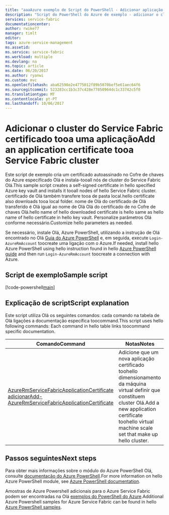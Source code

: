 ```yaml
---
title: "aaaAzure exemplo de Script do PowerShell - Adicionar aplicação cert tooa cluster | Microsoft Docs"
description: "Script do PowerShell do Azure de exemplo - adicionar o cluster do Service Fabric certificado tooa uma aplicação."
services: service-fabric
documentationcenter: 
author: rwike77
manager: timlt
editor: 
tags: azure-service-management
ms.assetid: 
ms.service: service-fabric
ms.workload: multiple
ms.devlang: na
ms.topic: article
ms.date: 06/20/2017
ms.author: ryanwi
ms.custom: mvc
ms.openlocfilehash: aba62598e2e4775012f89b5070bef5e61aec64f6
ms.sourcegitcommit: 523283cc1b3c37c428e77850964dc1c33742c5f0
ms.translationtype: MT
ms.contentlocale: pt-PT
ms.lasthandoff: 10/06/2017
---
```

# <a name="add-an-application-certificate-tooa-service-fabric-cluster"></a><span data-ttu-id="f5fee-103">Adicionar o cluster do Service Fabric certificado tooa uma aplicação</span><span class="sxs-lookup"><span data-stu-id="f5fee-103">Add an application certificate tooa Service Fabric cluster</span></span>

<span data-ttu-id="f5fee-104">Este script de exemplo cria um certificado autoassinado no Cofre de chaves do Azure especificado Olá e instala-tooall nós de cluster do Service Fabric Olá.</span><span class="sxs-lookup"><span data-stu-id="f5fee-104">This sample script creates a self-signed certificate in hello specified Azure key vault and installs it tooall nodes of hello Service Fabric cluster.</span></span> <span data-ttu-id="f5fee-105">certificado de Olá também transfere tooa de pasta local.</span><span class="sxs-lookup"><span data-stu-id="f5fee-105">hello certificate also downloads tooa local folder.</span></span> <span data-ttu-id="f5fee-106">nome de Olá do certificado de Olá transferido é Olá igual ao nome de Olá Olá do certificado de no Cofre de chaves Olá.</span><span class="sxs-lookup"><span data-stu-id="f5fee-106">hello name of hello downloaded certificate is hello same as hello name of hello certificate in hello key vault.</span></span> <span data-ttu-id="f5fee-107">Personalize parâmetros Olá conforme necessário.</span><span class="sxs-lookup"><span data-stu-id="f5fee-107">Customize hello parameters as needed.</span></span>

<span data-ttu-id="f5fee-108">Se necessário, instale Olá, Azure PowerShell, utilizando a instrução de Olá encontrado no Olá [Guia do Azure PowerShell](/powershell/azure/overview) e, em seguida, execute `Login-AzureRmAccount` toocreate uma ligação com o Azure.</span><span class="sxs-lookup"><span data-stu-id="f5fee-108">If needed, install hello Azure PowerShell using hello instruction found in hello [Azure PowerShell guide](/powershell/azure/overview) and then run `Login-AzureRmAccount` toocreate a connection with Azure.</span></span> 

## <a name="sample-script"></a><span data-ttu-id="f5fee-109">Script de exemplo</span><span class="sxs-lookup"><span data-stu-id="f5fee-109">Sample script</span></span>

[!code-powershell[main](../../../powershell_scripts/service-fabric/add-application-certificate/add-new-application-certificate.ps1 "Add an application certificate tooa cluster")]

## <a name="script-explanation"></a><span data-ttu-id="f5fee-110">Explicação de script</span><span class="sxs-lookup"><span data-stu-id="f5fee-110">Script explanation</span></span>

<span data-ttu-id="f5fee-111">Este script utiliza Olá os seguintes comandos: cada comando na tabela de Olá ligações a documentação específica toocommand.</span><span class="sxs-lookup"><span data-stu-id="f5fee-111">This script uses hello following commands: Each command in hello table links toocommand specific documentation.</span></span>

| <span data-ttu-id="f5fee-112">Comando</span><span class="sxs-lookup"><span data-stu-id="f5fee-112">Command</span></span> | <span data-ttu-id="f5fee-113">Notas</span><span class="sxs-lookup"><span data-stu-id="f5fee-113">Notes</span></span> |
|---|---|
| [<span data-ttu-id="f5fee-114">AzureRmServiceFabricApplicationCertificate adicionar</span><span class="sxs-lookup"><span data-stu-id="f5fee-114">Add-AzureRmServiceFabricApplicationCertificate</span></span>](/powershell/module/azurerm.servicefabric/Add-AzureRmServiceFabricApplicationCertificate) | <span data-ttu-id="f5fee-115">Adicione que um nova aplicação certificado toohello dimensionamento da máquina virtual definir que constituem cluster Olá.</span><span class="sxs-lookup"><span data-stu-id="f5fee-115">Add a new application certificate toohello virtual machine scale set that make up hello cluster.</span></span>  |

## <a name="next-steps"></a><span data-ttu-id="f5fee-116">Passos seguintes</span><span class="sxs-lookup"><span data-stu-id="f5fee-116">Next steps</span></span>

<span data-ttu-id="f5fee-117">Para obter mais informações sobre o módulo do Azure PowerShell Olá, consulte [documentação do Azure PowerShell](/powershell/azure/overview).</span><span class="sxs-lookup"><span data-stu-id="f5fee-117">For more information on hello Azure PowerShell module, see [Azure PowerShell documentation](/powershell/azure/overview).</span></span>

<span data-ttu-id="f5fee-118">Amostras de Azure Powershell adicionais para o Azure Service Fabric podem ser encontradas na Olá [exemplos do PowerShell do Azure](../service-fabric-powershell-samples.md).</span><span class="sxs-lookup"><span data-stu-id="f5fee-118">Additional Azure Powershell samples for Azure Service Fabric can be found in hello [Azure PowerShell samples](../service-fabric-powershell-samples.md).</span></span>
